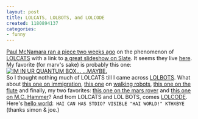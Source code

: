 ```yaml
---
layout: post
title: LOLCATS, LOLBOTS, and LOLCODE
created: 1180894137
categories:
- funny
---
```

<a href="http://www.networkworld.com/community/?q=node/15399">Paul McNamara ran a piece two weeks ago</a> on the phenomenon of <a href="http://en.wikipedia.org/wiki/Lolcats">LOLCATS</a> with a link to <a href="http://www.slate.com/id/2166338/nav/tap1/">a great slideshow on Slate</a>. It seems they live <a href="http://icanhascheezburger.com/">here</a>. My favorite (for marv's sake) is probably this one:
<a href="http://icanhascheezburger.com/2007/06/02/im-in-ur-quantum-box/"><img src="http://icanhascheezburger.files.wordpress.com/2007/06/schrodingers-lolcat1.jpg" alt="IM IN UR QUANTUM BOX... ...MAYBE." /></a><br/>
So I thought nothing much of LOLCATS till I came across <a href="http://www.lolbots.com/">LOLBOTS</a>. What about <a href="http://lolbots.com/?attachment_id=332">this one on immigration</a>, <a href="http://lolbots.com/?attachment_id=328">this one</a> on <a href="/blog/2007/03/19/robots-that-can-walk-up-stairs/">walking robots</a>, <a href="http://lolbots.com/?attachment_id=302">this one on the flute</a> and finally, my two favorites: <a href="http://lolbots.com/?attachment_id=297">this one on the mars rover</a> and <a href="http://lolbots.com/?attachment_id=261">this one on M.C. Hammer</a>?
And from LOLCATS and LOL BOTS, comes <a href="http://www.lolcode.com/">LOLCODE</a>. Here's <a href="http://www.lolcode.com/examples/hai-world">hello world</a>:<code>
HAI
CAN HAS STDIO?
VISIBLE "HAI WORLD!"
KTHXBYE
</code>
(thanks simon & joe.)
